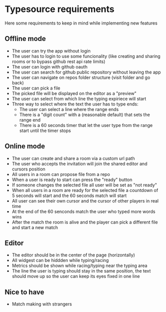# Typesource requirements

Here some requirements to keep in mind while implementing new features

## Offline mode

- The user can try the app without login
- The user has to login to use some funcionality (like creating and sharing rooms or to bypass github rest api rate limits)
- The user can login with github oauth
- The user can search for github public repository without leaving the app
- The user can navigate on repos folder structure (visit folder and go back)
- The user can pick a file
- The picked file will be displayed on the editor as a "preview"
- The user can select from which line the typing expiriece will start
- Three way to select where the text the user has to type ends:
  - The user can select a line where the range ends
  - There is a "digit count" with a (reasonable default) that sets the range end
  - There is a 60 seconds timer that let the user type from the range start until the timer stops

## Online mode

- The user can create and share a room via a custom url path
- The user who accepts the invitation will join the shared editor and cursors position
- All users in a room can propose file from a repo
- When a user is ready to start can press the "ready" button
- If someone changes the selected file all user will be set as "not ready"
- When all users in a room are ready for the selected file a countdown of 5 seconds will start and the 60 seconds match will start
- All user can see their own cursor and the cursor of other players in real time
- At the end of the 60 senconds match the user who typed more words wins
- After the match the room is alive and the player can pick a different file and start a new match

## Editor

- The editor should be in the center of the page (horizontally)
- All widgest can be hiddden while typing/racing
- Metrics should be shown while racing/typing near the typing area
- The line the user is typing should stay in the same position, the text should move up so the user can keep its eyes fixed in one line

## Nice to have

- Match making with strangers
